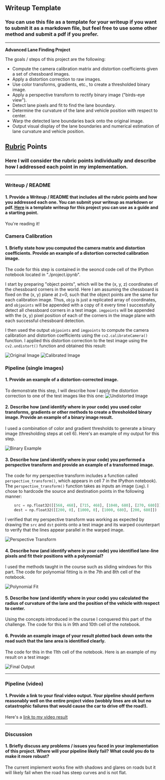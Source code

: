## Writeup Template

### You can use this file as a template for your writeup if you want to submit it as a markdown file, but feel free to use some other method and submit a pdf if you prefer.

---

**Advanced Lane Finding Project**

The goals / steps of this project are the following:

* Compute the camera calibration matrix and distortion coefficients given a set of chessboard images.
* Apply a distortion correction to raw images.
* Use color transforms, gradients, etc., to create a thresholded binary image.
* Apply a perspective transform to rectify binary image ("birds-eye view").
* Detect lane pixels and fit to find the lane boundary.
* Determine the curvature of the lane and vehicle position with respect to center.
* Warp the detected lane boundaries back onto the original image.
* Output visual display of the lane boundaries and numerical estimation of lane curvature and vehicle position.

[//]: # (Image References)

[image0]: ./camera_cal/calibration1.jpg "Original Image"
[image1]: ./camera_cal_output/calib1_undistorted.jpg "Calibrated Image"
[image2]: ./output_images/distortion_corrected/straight_lines1.jpg "Undistorted Example Image"
[image3]: ./output_images/binary_image/straight_lines1.jpg "Binary Image"
[image4]: ./output_images/perspective_transformed/straight_lines1.jpg "Perspective Transform"
[image5]: ./output_images/polynomial_fit/straight_lines1.jpg "Polynomial Fit"
[image6]: ./output_images/final_image/straight_lines1.jpg "Final Output"
[video1]: ./project_video_output.mp4 "Video"


## [Rubric](https://review.udacity.com/#!/rubrics/571/view) Points

### Here I will consider the rubric points individually and describe how I addressed each point in my implementation.  

---

### Writeup / README

#### 1. Provide a Writeup / README that includes all the rubric points and how you addressed each one.  You can submit your writeup as markdown or pdf.  [Here](https://github.com/udacity/CarND-Advanced-Lane-Lines/blob/master/writeup_template.md) is a template writeup for this project you can use as a guide and a starting point.  

You're reading it!

### Camera Calibration

#### 1. Briefly state how you computed the camera matrix and distortion coefficients. Provide an example of a distortion corrected calibration image.

The code for this step is contained in the seoncd code cell of the IPython notebook located in "./project.ipynb".

I start by preparing "object points", which will be the (x, y, z) coordinates of the chessboard corners in the world. Here I am assuming the chessboard is fixed on the (x, y) plane at z=0, such that the object points are the same for each calibration image.  Thus, `objp` is just a replicated array of coordinates, and `objpoints` will be appended with a copy of it every time I successfully detect all chessboard corners in a test image.  `imgpoints` will be appended with the (x, y) pixel position of each of the corners in the image plane with each successful chessboard detection.  

I then used the output `objpoints` and `imgpoints` to compute the camera calibration and distortion coefficients using the `cv2.calibrateCamera()` function.  I applied this distortion correction to the test image using the `cv2.undistort()` function and obtained this result: 

![Original Image][image0]
![Calibrated Image][image1]

### Pipeline (single images)

#### 1. Provide an example of a distortion-corrected image.

To demonstrate this step, I will describe how I apply the distortion correction to one of the test images like this one:
![Undistorted Image][image2]

#### 2. Describe how (and identify where in your code) you used color transforms, gradients or other methods to create a thresholded binary image.  Provide an example of a binary image result.

I used a combination of color and gradient thresholds to generate a binary image (thresholding steps at cell 6).  Here's an example of my output for this step.

![Binary Example][image3]

#### 3. Describe how (and identify where in your code) you performed a perspective transform and provide an example of a transformed image.

The code for my perspective transform includes a function called `perspective_transform()`, which appears in cell 7 in the IPython notebook).  The `perspective_transform()` function takes as inputs an image (`img`). I chose to hardcode the source and destination points in the following manner:

```python
    src = np.float32([[568, 468], [715, 468], [1040, 680], [270, 680]])
    dest = np.float32([[200, 0], [1000, 0], [1000, 680], [200, 680]])
```

I verified that my perspective transform was working as expected by drawing the `src` and `dst` points onto a test image and its warped counterpart to verify that the lines appear parallel in the warped image.

![Perspective Transform][image4]

#### 4. Describe how (and identify where in your code) you identified lane-line pixels and fit their positions with a polynomial?

I used the methods taught in the course such as sliding windows for this part. The code for polynomial fitting is in the 7th and 8th cell of the notebook.

![Polynomial Fit][image5]

#### 5. Describe how (and identify where in your code) you calculated the radius of curvature of the lane and the position of the vehicle with respect to center.

Using the concepts introduced in the course I conquered this part of the challenge. The code for this is in 9th and 10th cell of the notebook.

#### 6. Provide an example image of your result plotted back down onto the road such that the lane area is identified clearly.

The code for this in the 11th cell of the notebook.  Here is an example of my result on a test image:

![Final Output][image6]

---

### Pipeline (video)

#### 1. Provide a link to your final video output.  Your pipeline should perform reasonably well on the entire project video (wobbly lines are ok but no catastrophic failures that would cause the car to drive off the road!).

Here's a [link to my video result](./project_video_output.mp4)

---

### Discussion

#### 1. Briefly discuss any problems / issues you faced in your implementation of this project.  Where will your pipeline likely fail?  What could you do to make it more robust?

The current implement works fine with shadows and glares on roads but it will likely fail when the road has steep curves and is not flat.
